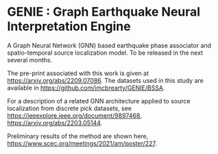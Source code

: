 # GENIE : Graph Earthquake Neural Interpretation Engine

A Graph Neural Network (GNN) based earthquake phase associator and spatio-temporal source localization model. To be released in the next several months.

The pre-print associated with this work is given at https://arxiv.org/abs/2209.07086. The datasets used in this study are available in https://github.com/imcbrearty/GENIE/BSSA.

For a description of a related GNN architecture applied to source localization from discrete pick datasets, see https://ieeexplore.ieee.org/document/9897468, https://arxiv.org/abs/2203.05144.

Preliminary results of the method are shown here, https://www.scec.org/meetings/2021/am/poster/227.
